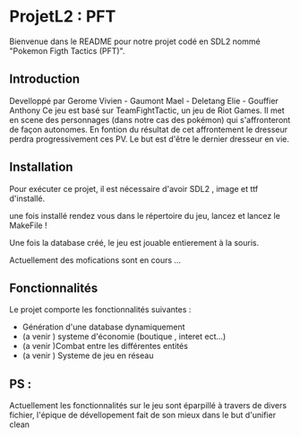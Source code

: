 # ProjetL2 : PFT

Bienvenue dans le README pour notre projet codé en SDL2 nommé "Pokemon Figth Tactics (PFT)". 

## Introduction
Develloppé par Gerome Vivien - Gaumont Mael - Deletang Elie - Gouffier Anthony 
Ce jeu est basé sur TeamFightTactic, un jeu de Riot Games. 
Il met en scene des personnages (dans notre cas des pokémon) qui s'affronteront de façon autonomes.
En fontion du résultat de cet affrontement le dresseur perdra progressivement ces PV. 
Le but est d'être le dernier dresseur en vie.


## Installation

Pour exécuter ce projet, il est nécessaire d'avoir SDL2 , image et ttf d'installé. 

une fois installé rendez vous dans le répertoire du jeu, lancez et lancez le MakeFile !

Une fois la database créé, le jeu est jouable entierement à la souris.

Actuellement des mofications sont en cours ...

## Fonctionnalités

Le projet comporte les fonctionnalités suivantes :

- Génération d'une database dynamiquement
- (a venir ) systeme d'économie (boutique , interet ect...)
- (a venir )Combat entre les différentes entités 
- (a venir ) Systeme de jeu en réseau

## PS :
Actuellement les fonctionnalités sur le jeu sont éparpillé à travers de divers fichier, l'épique de dévellopement fait de son mieux dans le but d'unifier clean
